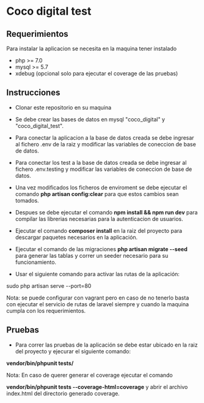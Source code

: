 # Coco digital test

## Requerimientos
Para instalar la aplicacion se necesita en la maquina tener instalado
* php >= 7.0 
* mysql >= 5.7
* xdebug (opcional solo para ejecutar el coverage de las pruebas)

## Instrucciones

* Clonar este repositorio en su maquina

* Se debe crear las bases de datos en mysql "coco_digital" y "coco_digital_test".

* Para conectar la aplicacion a la base de datos creada se debe ingresar al fichero .env de la raiz y modificar las variables de coneccion de base de datos.

* Para conectar los test a la base de datos creada se debe ingresar al fichero .env.testing y modificar las variables de coneccion de base de datos.

* Una vez modificados los ficheros de enviroment se debe ejecutar el comando **php artisan config:clear** para que estos cambios sean tomados.

* Despues se debe ejecutar el comando **npm install && npm run dev** para compilar las librerias necesarias para la autenticacion de usuarios.

* Ejecutar el comando **composer install** en la raiz del proyecto para descargar paquetes necesarios en la aplicación.

* Ejecutar el comando de las migraciones **php artisan migrate --seed** para generar las tablas y correr un seeder necesario para su funcionamiento.

* Usar el siguiente comando para activar las rutas de la aplicación:

 sudo php artisan serve --port=80
 
 Nota: se puede configurar con vagrant pero en caso de no tenerlo basta con ejecutar el servicio de rutas de laravel siempre y cuando la maquina cumpla con los requerimientos. 


## Pruebas

* Para correr las pruebas de la aplicación se debe estar ubicado en la raiz del proyecto y ejecurar el siguiente comando:

**vendor/bin/phpunit tests/**

Nota: En caso de querer generar el coverage ejecutar el comando 

**vendor/bin/phpunit tests --coverage-html=coverage** y abrir el archivo index.html del directorio generado coverage.
